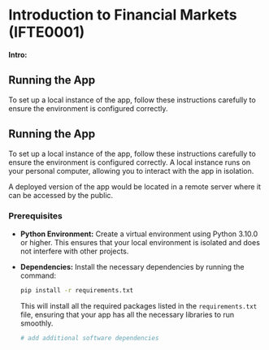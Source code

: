 # Introduction to Financial Markets (IFTE0001)

**Intro:**


## Running the App

To set up a local instance of the app, follow these instructions carefully to ensure the environment is configured correctly.

## Running the App

To set up a local instance of the app, follow these instructions carefully to ensure the environment is configured correctly. A local instance runs on your personal computer, allowing you to interact with the app in isolation. 

A deployed version of the app would be located in a remote server where it can be accessed by the public.

### Prerequisites

- **Python Environment:** Create a virtual environment using Python 3.10.0 or higher. This ensures that your local environment is isolated and does not interfere with other projects.
  
- **Dependencies:** Install the necessary dependencies by running the command:
  ```bash
  pip install -r requirements.txt
  ```
  This will install all the required packages listed in the `requirements.txt` file, ensuring that your app has all the necessary libraries to run smoothly.
  ```bash
  # add additional software dependencies
  ```

### 